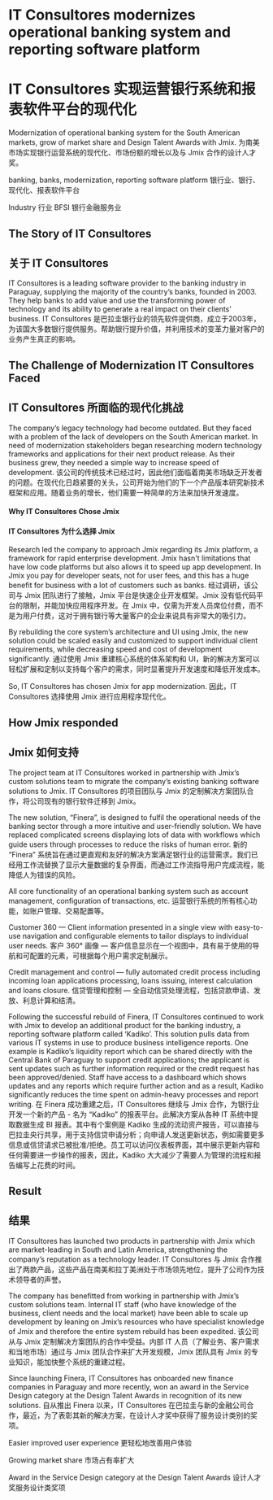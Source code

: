 # IT Consultores modernizes operational banking system and reporting software platform
# IT Consultores 实现运营银行系统和报表软件平台的现代化

Modernization of operational banking system for the South American markets, grow of market share and Design Talent Awards with Jmix.
为南美市场实现银行运营系统的现代化、市场份额的增长以及与 Jmix 合作的设计人才奖。

banking, banks, modernization, reporting software platform
银行业、银行、现代化、报表软件平台

Industry
行业
BFSI
银行金融服务业

## The Story of IT Consultores 
## 关于 IT Consultores 

IT Consultores is a leading software provider to the banking industry in Paraguay, supplying the majority of the country’s banks, founded in 2003. They help banks to add value and use the transforming power of technology and its ability to generate a real impact on their clients' business. 
IT Consultores 是巴拉圭银行业的领先软件提供商，成立于2003年，为该国大多数银行提供服务。帮助银行提升价值，并利用技术的变革力量对客户的业务产生真正的影响。

## The Challenge of Modernization IT Consultores Faced
## IT Consultores 所面临的现代化挑战

The company’s legacy technology had become outdated. But they faced with a problem of the lack of developers on the South American market. In need of modernization stakeholders began researching modern technology frameworks and applications for their next product release. As their business grew, they needed a simple way to increase speed of development.
该公司的传统技术已经过时，因此他们面临着南美市场缺乏开发者的问题。在现代化日趋紧要的关头，公司开始为他们的下一个产品版本研究新技术框架和应用。随着业务的增长，他们需要一种简单的方法来加快开发速度。


#### Why IT Consultores Chose Jmix 
#### IT Consultores 为什么选择 Jmix 

Research led the company to approach Jmix regarding its Jmix platform, a framework for rapid enterprise development. Jmix hasn't limitations that have low code platforms but also allows it to speed up app development. In Jmix you pay for developer seats, not for user fees, and this has a huge benefit for business with a lot of customers such as banks. 
经过调研，该公司与 Jmix 团队进行了接触，Jmix 平台是快速企业开发框架。Jmix 没有低代码平台的限制，并能加快应用程序开发。在 Jmix 中，仅需为开发人员席位付费，而不是为用户付费，这对于拥有银行等大量客户的企业来说具有非常大的吸引力。

By rebuilding the core system’s architecture and UI using Jmix, the new solution could be scaled easily and customized to support individual client requirements, while decreasing speed and cost of development significantly. 
通过使用 Jmix 重建核心系统的体系架构和 UI，新的解决方案可以轻松扩展和定制以支持每个客户的需求，同时显著提升开发速度和降低开发成本。

So, IT Consultores has chosen Jmix for app modernization. 
因此，IT Consultores 选择使用 Jmix 进行应用程序现代化。

## How Jmix responded  
## Jmix 如何支持

The project team at IT Consultores worked in partnership with Jmix’s custom solutions team to migrate the company’s existing banking software solutions to Jmix. 
IT Consultores 的项目团队与 Jmix 的定制解决方案团队合作，将公司现有的银行软件迁移到 Jmix。

The new solution, “Finera”, is designed to fulfil the operational needs of the banking sector through a more intuitive and user-friendly solution. We have replaced complicated screens displaying lots of data with workflows which guide users through processes to reduce the risks of human error. 
新的 “Finera” 系统旨在通过更直观和友好的解决方案满足银行业的运营需求。我们已经用工作流替换了显示大量数据的复杂界面，而通过工作流指导用户完成流程，能降低人为错误的风险。

All core functionality of an operational banking system such as account management, configuration of transactions, etc.
运营银行系统的所有核心功能，如账户管理、交易配置等。

Customer 360 — Client information presented in a single view with easy-to-use navigation and configurable elements to tailor displays to individual user needs. 
客户 360° 画像 — 客户信息显示在一个视图中，具有易于使用的导航和可配置的元素，可根据每个用户需求定制展示。

Credit management and control — fully automated credit process including incoming loan applications processing, loans issuing, interest calculation and loans closure. 
信贷管理和控制 — 全自动信贷处理流程，包括贷款申请、发放、利息计算和结清。

Following the successful rebuild of Finera, IT Consultores continued to work with Jmix to develop an additional product for the banking industry, a reporting software platform called ‘Kadiko’. This solution pulls data from various IT systems in use to produce business intelligence reports. One example is Kadiko’s liquidity report which can be shared directly with the Central Bank of Paraguay to support credit applications; the applicant is sent updates such as further information required or the credit request has been approved/denied. Staff have access to a dashboard which shows updates and any reports which require further action and as a result, Kadiko significantly reduces the time spent on admin-heavy processes and report writing. 
在 Finera 成功重建之后，IT Consultores 继续与 Jmix 合作，为银行业开发一个新的产品 - 名为 “Kadiko” 的报表平台。此解决方案从各种 IT 系统中提取数据生成 BI 报表。其中有个案例是 Kadiko 生成的流动资产报告，可以直接与巴拉圭央行共享，用于支持信贷申请分析；向申请人发送更新状态，例如需要更多信息或信贷请求已被批准/拒绝。员工可以访问仪表板界面，其中展示更新内容和任何需要进一步操作的报表，因此，Kadiko 大大减少了需要人为管理的流程和报告编写上花费的时间。

## Result
## 结果

IT Consultores has launched two products in partnership with Jmix which are market-leading in South and Latin America, strengthening the company’s reputation as a technology leader. 
IT Consultores 与 Jmix 合作推出了两款产品，这些产品在南美和拉丁美洲处于市场领先地位，提升了公司作为技术领导者的声誉。

The company has benefitted from working in partnership with Jmix’s custom solutions team. Internal IT staff (who have knowledge of the business, client needs and the local market) have been able to scale up development by leaning on Jmix’s resources who have specialist knowledge of Jmix and therefore the entire system rebuild has been expedited. 
该公司从与 Jmix 定制解决方案团队的合作中受益。内部 IT 人员（了解业务、客户需求和当地市场）通过与 Jmix 团队合作来扩大开发规模，Jmix 团队具有 Jmix 的专业知识，能加快整个系统的重建过程。

Since launching Finera, IT Consultores has onboarded new finance companies in Paraguay and more recently, won an award in the Service Design category at the Design Talent Awards in recognition of its new solutions. 
自从推出 Finera 以来，IT Consultores 在巴拉圭与新的金融公司合作，最近，为了表彰其新的解决方案，在设计人才奖中获得了服务设计类别的奖项。

Easier improved user experience
更轻松地改善用户体验

Growing market share 
市场占有率扩大

Award in the Service Design category at the Design Talent Awards 
设计人才奖服务设计类奖项
